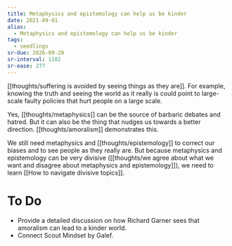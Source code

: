 ```yaml
---
title: Metaphysics and epistemology can help us be kinder
date: 2021-09-01
alias:
  - Metaphysics and epistemology can help us be kinder
tags:
  - seedlings
sr-due: 2026-09-20
sr-interval: 1102
sr-ease: 277
---
```

[[thoughts/suffering is avoided by seeing things as they are]]. For example, knowing the truth and seeing the world as it really is could point to large-scale faulty policies that hurt people on a large scale.

Yes, [[thoughts/metaphysics]] can be the source of barbaric debates and hatred. But it can also be the thing that nudges us towards a better direction. [[thoughts/amoralism]] demonstrates this.

We still need metaphysics and [[thoughts/epistemology]] to correct our biases and to see people as they really are. But because metaphysics and epistemology can be very divisive ([[thoughts/we agree about what we want and disagree about metaphysics and epistemology]]), we need to learn [[How to navigate divisive topics]].

# To Do

- Provide a detailed discussion on how Richard Garner sees that amoralism can lead to a kinder world.
- Connect Scout Mindset by Galef.

